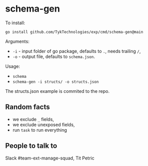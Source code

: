 # schema-gen

To install:

`go install github.com/TykTechnologies/exp/cmd/schema-gen@main`

Arguments:

- `-i` - input folder of go package, defaults to `.`, needs trailing `/`,
- `-o` - output file, defaults to `schema.json`.

Usage:

- `schema`
- `schema-gen -i structs/ -o structs.json`

The structs.json example is commited to the repo.

## Random facts

- we exclude `_` fields,
- we exclude unexposed fields,
- run `task` to run everything

## People to talk to

Slack #team-ext-manage-squad, Tit Petric
